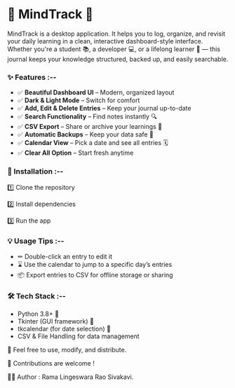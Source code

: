 # 📓 MindTrack 📓

MindTrack is a desktop application. It helps you to log, organize, and revisit your daily learning in a clean, interactive dashboard-style interface. Whether you're a student 📚, a developer 💻, or a lifelong learner 🌱 — this journal keeps your knowledge structured, backed up, and easily searchable.

### ✨ Features :--  
- ✅ **Beautiful Dashboard UI** – Modern, organized layout  
- ✅ **Dark & Light Mode** – Switch for comfort  
- ✅ **Add, Edit & Delete Entries** – Keep your journal up-to-date  
- ✅ **Search Functionality** – Find notes instantly 🔍  
- ✅ **CSV Export** – Share or archive your learnings 📂  
- ✅ **Automatic Backups** – Keep your data safe 🔐  
- ✅ **Calendar View** – Pick a date and see all entries 🗓️  
- ✅ **Clear All Option** – Start fresh anytime  

### 🚀 Installation :--  

1️⃣ Clone the repository

2️⃣ Install dependencies

3️⃣ Run the app

### 💡 Usage Tips :--
- ✏ Double-click an entry to edit it
- ⌛ Use the calendar to jump to a specific day’s entries
- 📦 Export entries to CSV for offline storage or sharing

### 🛠 Tech Stack :--
- Python 3.8+ 🐍
- Tkinter (GUI framework) 🎨
- tkcalendar (for date selection) 📅
- CSV & File Handling for data management

📜 Feel free to use, modify, and distribute.

🤝 Contributions are welcome !

👨‍💻 Author :
Rama Lingeswara Rao Sivakavi.
